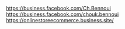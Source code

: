 
https://business.facebook.com/Ch.Bennoui
https://business.facebook.com/chouk.bennoui
https://onlinestoreecommerce.business.site/
